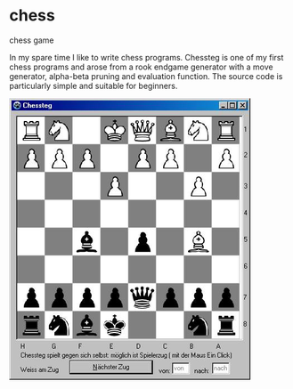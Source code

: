 # chess
chess game

In my spare time I like to write chess programs. Chessteg is one of my first chess programs and arose from a rook endgame generator with a move generator, alpha-beta pruning and evaluation function. The source code is particularly simple and suitable for beginners.

![screen](./chess.jpg)
